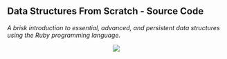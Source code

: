## Data Structures From Scratch - Source Code
_A brisk introduction to essential, advanced, and persistent data structures using the Ruby programming language._
<div style="width:100%;text-align:center;">
<a href="https://www.amazon.com/gp/product/B07MZZT6SW">
  <img src="https://amiralles.com.ar/book_rb.png"></img>
</a>
</div>
